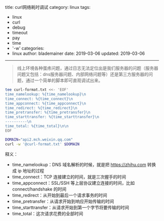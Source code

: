 title: curl网络耗时调试
category: linux
tags:
  - linux
  - curl
  - debug
  - timeout
  - pay
  - time
  - '-w'
categories:
  - linux
author: blademainer
date: 2019-03-06
updated: 2019-03-06
---
> 线上环境各种蛋疼问题，通过日志无法定位出是我们服务器的问题（服务器问题又包括：dns服务器问题、内部网络问题等）还是第三方服务器的问题，通过一个简单的脚本即可直观调试出来。

<!-- more -->

```bash
tee curl-format.txt <<- 'EOF'
time_namelookup: %{time_namelookup}\n
time_connect: %{time_connect}\n
time_appconnect: %{time_appconnect}\n
time_redirect: %{time_redirect}\n
time_pretransfer: %{time_pretransfer}\n
time_starttransfer: %{time_starttransfer}\n
----------\n
time_total: %{time_total}\n\n
EOF

DOMAIN="api2.mch.weixin.qq.com"
curl -w '@curl-format.txt' $DOMAIN
```
释义：
- time_namelookup：DNS 域名解析的时候，就是把 https://zhihu.com 转换成 ip 地址的过程
- time_connect：TCP 连接建立的时间，就是三次握手的时间
- time_appconnect：SSL/SSH 等上层协议建立连接的时间，比如 connect/handshake 的时间
- time_redirect：从开始到最后一个请求事务的时间
- time_pretransfer：从请求开始到响应开始传输的时间
- time_starttransfer：从请求开始到第一个字节将要传输的时间
- time_total：这次请求花费的全部时间